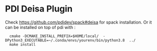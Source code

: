 # PDI Deisa Plugin


Check https://github.com/pdidev/spack#deisa for spack installation.
Or it can be  installed on top of pdi with :
```
  cmake -DCMAKE_INSTALL_PREFIX=$HOME/local/  -DPython3_EXECUTABLE=~/.conda/envs/yourenv/bin/python3.8  ../
  make install
```

